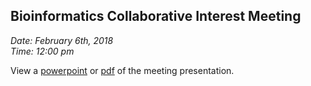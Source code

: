 ## Bioinformatics Collaborative Interest Meeting
_Date: February 6th, 2018    
Time: 12:00 pm_

View a [powerpoint](https://github.com/ummc-bc/meetings/blob/master/2018-02-06/ummcbc_interest_meeting.pptx) or [pdf](https://github.com/ummc-bc/meetings/blob/master/2018-02-06/ummcbc_interest_meeting.pdf) of the meeting presentation.